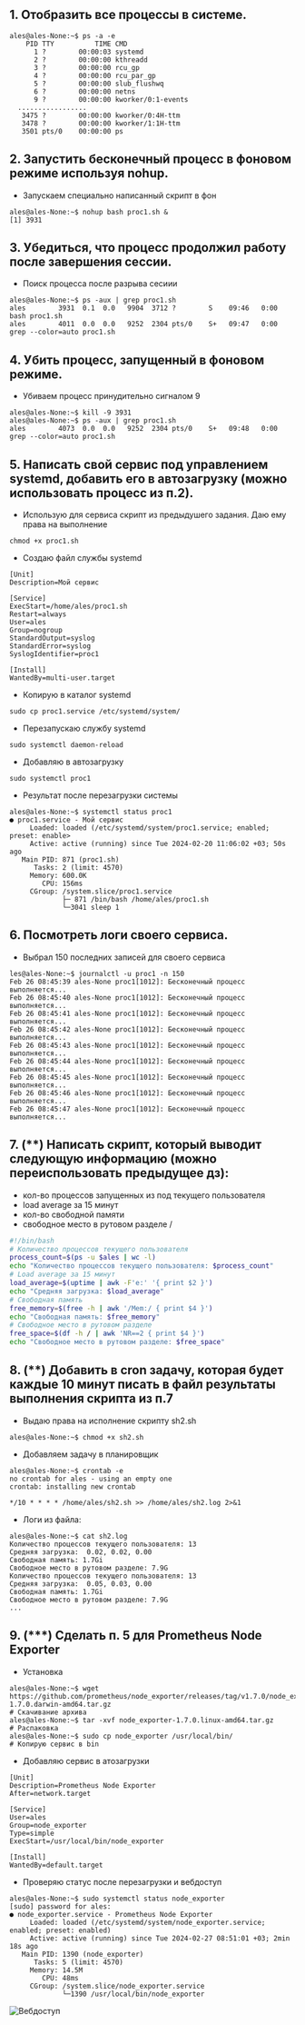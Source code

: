 ## 1. Отобразить все процессы в системе.

```console
ales@ales-None:~$ ps -a -e
    PID TTY          TIME CMD
      1 ?        00:00:03 systemd
      2 ?        00:00:00 kthreadd
      3 ?        00:00:00 rcu_gp
      4 ?        00:00:00 rcu_par_gp
      5 ?        00:00:00 slub_flushwq
      6 ?        00:00:00 netns
      9 ?        00:00:00 kworker/0:1-events
  .................
   3475 ?        00:00:00 kworker/0:4H-ttm
   3478 ?        00:00:00 kworker/1:1H-ttm
   3501 pts/0    00:00:00 ps
```

## 2. Запустить бесконечный процесс в фоновом режиме используя nohup.

- Запускаем специально написанный скрипт в фон
```console
ales@ales-None:~$ nohup bash proc1.sh &
[1] 3931
```

## 3. Убедиться, что процесс продолжил работу после завершения сессии.

- Поиск процесса после разрыва сесиии
```console
ales@ales-None:~$ ps -aux | grep proc1.sh
ales        3931  0.1  0.0   9904  3712 ?        S    09:46   0:00 bash proc1.sh
ales        4011  0.0  0.0   9252  2304 pts/0    S+   09:47   0:00 grep --color=auto proc1.sh
```

## 4. Убить процесс, запущенный в фоновом режиме.

- Убиваем процесс принудительно сигналом 9
```console
ales@ales-None:~$ kill -9 3931
ales@ales-None:~$ ps -aux | grep proc1.sh
ales        4073  0.0  0.0   9252  2304 pts/0    S+   09:48   0:00 grep --color=auto proc1.sh
```

## 5. Написать свой сервис под управлением systemd, добавить его в автозагрузку (можно использовать процесс из п.2).

- Использую для сервиса скрипт из предыдушего задания. Даю ему права на выполнение
```console
chmod +x proc1.sh
```
- Создаю файл службы systemd
```console
[Unit]
Description=Мой сервис

[Service]
ExecStart=/home/ales/proc1.sh
Restart=always
User=ales
Group=nogroup
StandardOutput=syslog
StandardError=syslog
SyslogIdentifier=proc1

[Install]
WantedBy=multi-user.target
```
- Копирую в каталог systemd
```console
sudo cp proc1.service /etc/systemd/system/
```
- Перезапускаю службу systemd
```console
sudo systemctl daemon-reload
```
- Добавляю в автозагрузку 
```console
sudo systemctl proc1
```
- Результат после перезагрузки системы
```console
ales@ales-None:~$ systemctl status proc1
● proc1.service - Мой сервис
     Loaded: loaded (/etc/systemd/system/proc1.service; enabled; preset: enable>
     Active: active (running) since Tue 2024-02-20 11:06:02 +03; 50s ago
   Main PID: 871 (proc1.sh)
      Tasks: 2 (limit: 4570)
     Memory: 600.0K
        CPU: 156ms
     CGroup: /system.slice/proc1.service
             ├─ 871 /bin/bash /home/ales/proc1.sh
             └─3041 sleep 1
```

## 6. Посмотреть логи своего сервиса.

- Выбрал 150 последних записей для своего сервиса
```console
les@ales-None:~$ journalctl -u proc1 -n 150
Feb 26 08:45:39 ales-None proc1[1012]: Бесконечный процесс выполняется...
Feb 26 08:45:40 ales-None proc1[1012]: Бесконечный процесс выполняется...
Feb 26 08:45:41 ales-None proc1[1012]: Бесконечный процесс выполняется...
Feb 26 08:45:42 ales-None proc1[1012]: Бесконечный процесс выполняется...
Feb 26 08:45:43 ales-None proc1[1012]: Бесконечный процесс выполняется...
Feb 26 08:45:44 ales-None proc1[1012]: Бесконечный процесс выполняется...
Feb 26 08:45:45 ales-None proc1[1012]: Бесконечный процесс выполняется...
Feb 26 08:45:46 ales-None proc1[1012]: Бесконечный процесс выполняется...
Feb 26 08:45:47 ales-None proc1[1012]: Бесконечный процесс выполняется...
```

## 7. (**) Написать скрипт, который выводит следующую информацию (можно переиспользовать предыдущее дз):
- кол-во процессов запущенных из под текущего пользователя
- load average за 15 минут
- кол-во свободной памяти
- свободное место в рутовом разделе /

```bash
#!/bin/bash
# Количество процессов текущего пользователя
process_count=$(ps -u $ales | wc -l)
echo "Количество процессов текущего пользователя: $process_count"
# Load average за 15 минут
load_average=$(uptime | awk -F'e:' '{ print $2 }')
echo "Средняя загрузка: $load_average"
# Свободная память
free_memory=$(free -h | awk '/Mem:/ { print $4 }')
echo "Свободная память: $free_memory"
# Свободное место в рутовом разделе
free_space=$(df -h / | awk 'NR==2 { print $4 }')
echo "Свободное место в рутовом разделе: $free_space"
```

## 8. (**) Добавить в cron задачу, которая будет каждые 10 минут писать в файл результаты выполнения скрипта из п.7

- Выдаю права на исполнение скрипту sh2.sh
```console
ales@ales-None:~$ chmod +x sh2.sh
```
- Добавляем задачу в планировщик
```console
ales@ales-None:~$ crontab -e
no crontab for ales - using an empty one
crontab: installing new crontab
```
```console
*/10 * * * * /home/ales/sh2.sh >> /home/ales/sh2.log 2>&1
```
- Логи из файла:
```console
ales@ales-None:~$ cat sh2.log
Количество процессов текущего пользователя: 13
Средняя загрузка:  0.02, 0.02, 0.00
Свободная память: 1.7Gi
Свободное место в рутовом разделе: 7.9G
Количество процессов текущего пользователя: 13
Средняя загрузка:  0.05, 0.03, 0.00
Свободная память: 1.7Gi
Свободное место в рутовом разделе: 7.9G
...
```

## 9. (***) Сделать п. 5 для Prometheus Node Exporter

- Установка
```console
ales@ales-None:~$ wget https://github.com/prometheus/node_exporter/releases/tag/v1.7.0/node_exporter-1.7.0.darwin-amd64.tar.gz                                                                   # Скачивание архива    
ales@ales-None:~$ tar -xvf node_exporter-1.7.0.linux-amd64.tar.gz                     # Распаковка
ales@ales-None:~$ sudo cp node_exporter /usr/local/bin/                               # Копирую сервис в bin
```
- Добавляю сервис в атозагрузки
```
[Unit]
Description=Prometheus Node Exporter
After=network.target

[Service]
User=ales
Group=node_exporter
Type=simple
ExecStart=/usr/local/bin/node_exporter

[Install]
WantedBy=default.target
```
- Проверяю статус после перезагрузки и вебдоступ
```console
ales@ales-None:~$ sudo systemctl status node_exporter
[sudo] password for ales: 
● node_exporter.service - Prometheus Node Exporter
     Loaded: loaded (/etc/systemd/system/node_exporter.service; enabled; preset: enabled)
     Active: active (running) since Tue 2024-02-27 08:51:01 +03; 2min 18s ago
   Main PID: 1390 (node_exporter)
      Tasks: 5 (limit: 4570)
     Memory: 14.5M
        CPU: 48ms
     CGroup: /system.slice/node_exporter.service
             └─1390 /usr/local/bin/node_exporter
  ```
   ![Вебдоступ](https://github.com/tms-dos21-onl/ales-litvinovich/assets/87812043/db769a93-10bc-43f5-a21c-08e1e053aff5)
